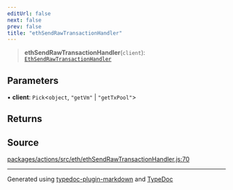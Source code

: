 ```yaml
---
editUrl: false
next: false
prev: false
title: "ethSendRawTransactionHandler"
---
```


> **ethSendRawTransactionHandler**(`client`): [`EthSendRawTransactionHandler`](/reference/tevm/actions-types/type-aliases/ethsendrawtransactionhandler/)

## Parameters

▪ **client**: `Pick`\<`object`, `"getVm"` \| `"getTxPool"`\>

## Returns

## Source

[packages/actions/src/eth/ethSendRawTransactionHandler.js:70](https://github.com/evmts/tevm-monorepo/blob/main/packages/actions/src/eth/ethSendRawTransactionHandler.js#L70)

***
Generated using [typedoc-plugin-markdown](https://www.npmjs.com/package/typedoc-plugin-markdown) and [TypeDoc](https://typedoc.org/)
